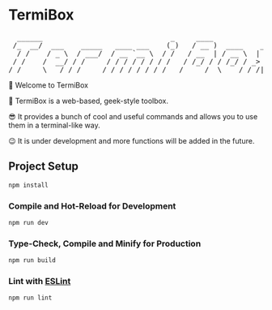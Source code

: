 # TermiBox
<pre>
  ______                              _     ____
 /_  __/  ___    _____   ____ ___    (_)   / __ )  ____    _  __
  / /    / _ \  / ___/  / __ `__ \  / /   / __  | / __ \  | |/_/
 / /    /  __/ / /     / / / / / / / /   / /_/ / / /_/ / _&gt;  &lt;
/_/     \___/ /_/     /_/ /_/ /_/ /_/   /_____/  \____/ /_/|_|
</pre>
🎉 Welcome to TermiBox

🤩 TermiBox is a web-based, geek-style toolbox.

😎 It provides a bunch of cool and useful commands and allows you to use them in a terminal-like way.

😉 It is under development and more functions will be added in the future.
## Project Setup

```sh
npm install
```

### Compile and Hot-Reload for Development

```sh
npm run dev
```

### Type-Check, Compile and Minify for Production

```sh
npm run build
```

### Lint with [ESLint](https://eslint.org/)

```sh
npm run lint
```
